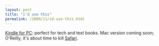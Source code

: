 ```yaml
---
layout: post
title: "i'd use this"
permalink: /2009/11/id-use-this.html
---
```


<p><a href="http://www.amazon.com/gp/feature.html/ref=kcp_pc_mkt_lnd?docId=1000426311">Kindle for PC</a>: perfect for tech and text books.  Mac version coming soon; O&#39;Reilly, it&#39;s about time to kill <a href="http://safaribooksonline.com/">Safari</a>.</p>


